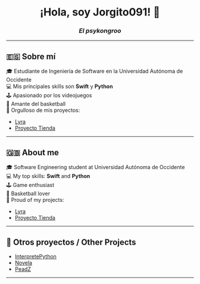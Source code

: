 

<h1 align="center">¡Hola, soy Jorgito091! 👋</h1>
<h3 align="center"><em>El psykongroo</em></h3>

---

## 🇪🇸 Sobre mí

🎓 Estudiante de Ingeniería de Software en la Universidad Autónoma de Occidente  
💻 Mis principales skills son **Swift** y **Python**  
🕹️ Apasionado por los videojuegos  
🏀 Amante del basketball  
🚀 Orgulloso de mis proyectos:  
- [Lyra](https://github.com/Jorgito091/Lyra)  
- [Proyecto Tienda](https://github.com/Jorgito091/ProyectoAPIMovilEscolar)  

---

## 🇬🇧 About me

🎓 Software Engineering student at Universidad Autónoma de Occidente  
💻 My top skills: **Swift** and **Python**  
🕹️ Game enthusiast  
🏀 Basketball lover  
🚀 Proud of my projects:  
- [Lyra](https://github.com/Jorgito091/Lyra)  
- [Proyecto Tienda](https://github.com/Jorgito091/ProyectoAPIMovilEscolar)  

---

## 📌 Otros proyectos / Other Projects

- [InterpretePython](https://github.com/Jorgito091/InterpretePython)  
- [Novela](https://github.com/Jorgito091/Novela)  
- [PeadZ](https://github.com/Jorgito091/PeadZ)  

---

